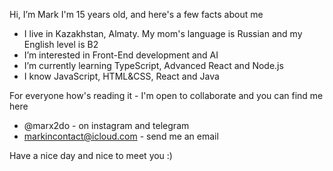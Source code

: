 Hi, I’m Mark
I'm 15 years old, and here's a few facts about me

- I live in Kazakhstan, Almaty. My mom's language is Russian and my English level is B2
- I’m interested in Front-End development and AI
- I’m currently learning TypeScript, Advanced React and Node.js
- I know JavaScript, HTML&CSS, React and Java

For everyone how's reading it - I'm open to collaborate and you can find me here
- @marx2do - on instagram and telegram
- markincontact@icloud.com - send me an email

Have a nice day and nice to meet you :)
